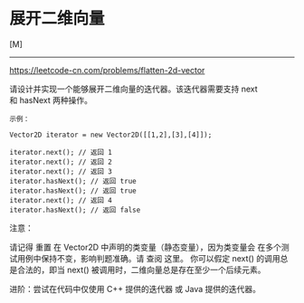 # 展开二维向量

[M]

---

https://leetcode-cn.com/problems/flatten-2d-vector


请设计并实现一个能够展开二维向量的迭代器。该迭代器需要支持 next 和 hasNext 两种操作。
 
```
示例：

Vector2D iterator = new Vector2D([[1,2],[3],[4]]);

iterator.next(); // 返回 1
iterator.next(); // 返回 2
iterator.next(); // 返回 3
iterator.hasNext(); // 返回 true
iterator.hasNext(); // 返回 true
iterator.next(); // 返回 4
iterator.hasNext(); // 返回 false
```

注意：

请记得 重置 在 Vector2D 中声明的类变量（静态变量），因为类变量会 在多个测试用例中保持不变，影响判题准确。请 查阅 这里。
你可以假定 next() 的调用总是合法的，即当 next() 被调用时，二维向量总是存在至少一个后续元素。

进阶：尝试在代码中仅使用 C++ 提供的迭代器 或 Java 提供的迭代器。